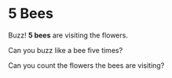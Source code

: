 # 5 Bees

Buzz! **5 bees** are visiting the flowers.

Can you buzz like a bee five times?

Can you count the flowers the bees are visiting?